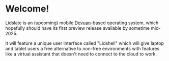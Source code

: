 # Welcome!

Lidslate is an (upcoming) mobile [Devuan](https://www.devuan.org)-based operating system, which hopefully should have its first preview release available by sometime mid-2025.

It will feature a unique user interface called "Lidshell" which will give laptop and tablet users a free alternative to non-free environments with features like a virtual assistant that doesn't need to connect to the cloud to work.

